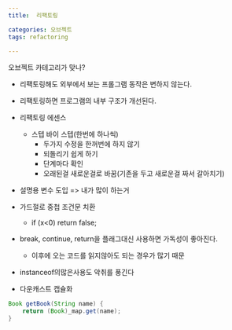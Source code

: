 ```yaml
---
title:  리팩토링

categories: 오브젝트 
tags: refactoring
 
---
```


  
  
  
오브젝트 카테고리가 맞나?  
  
- 리팩토링해도 외부에서 보는 프롤그램 동작은 변하지 않는다.  
- 리팩토링하면 프로그램의 내부 구조가 개선된다.  
  
  
- 리팩토링 에센스  
	- 스텝 바이 스텝(한번에 하나씩)  
		- 두가지 수정을 한꺼번에 하지 않기  
		- 되돌리기 쉽게 하기  
		- 단계마다 확인  
		- 오래된걸 새로운걸로 바꿈(기존을 두고 새로운걸 짜서 갈아치기)  
  
- 설명용 변수 도입 => 내가 많이 하는거  
- 가드절로 중첩 조건문 치환  
	- if (x<0) return false;  
  
- break, continue, return을 플래그대신 사용하면 가독성이 좋아진다.  
	- 이후에 오는 코드를 읽지않아도 되는 경우가 많기 때문  
  
  
- instanceof의많은사용도 악취를 풍긴다  
  
  
- 다운캐스트 캡슐화  
```java  
Book getBook(String name) {  
	return (Book)_map.get(name);  
}  
```  
